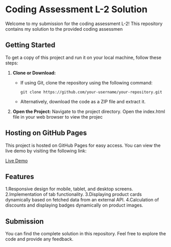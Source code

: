 # Coding Assessment L-2 Solution

Welcome to my submission for the coding assessment L-2! This repository contains my solution to the provided coding assessmen

## Getting Started

To get a copy of this project and run it on your local machine, follow these steps:

1. **Clone or Download:**

   - If using Git, clone the repository using the following command:

     ```
     git clone https://github.com/your-username/your-repository.git

     ```

   - Alternatively, download the code as a ZIP file and extract it.

2. **Open the Project:**
   Navigate to the project directory.
   Open the index.html file in your web browser to view the projec

## Hosting on GitHub Pages

This project is hosted on GitHub Pages for easy access. You can view the live demo by visiting the following link:

[Live Demo](https://your-username.github.io/your-repository/)

## Features

1.Responsive design for mobile, tablet, and desktop screens.
2.Implementation of tab functionality.
3.Displaying product cards dynamically based on fetched data from an external API.
4.Calculation of discounts and displaying badges dynamically on product images.

## Submission

You can find the complete solution in this repository. Feel free to explore the code and provide any feedback.
